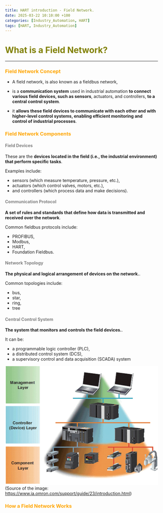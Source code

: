 ```yaml
---
title: HART introduction - Field Network.
date: 2025-03-22 10:10:00 +100
categories: [Industry_Automation, HART]
tags: [HART, Industry_Automation]
---
```


# <span style="color:olive">What is a Field Network?</span> 
---

### <span style="color:orange">Field Network Concept</span> 

- A field network, is also known as a fieldbus network, 

- is a <b>communication system</b> used in industrial automation <b>to connect various field devices, such as sensors</b>, actuators, and controllers, <b>to a central control system</b>. 

- it <b>allows these field devices to communicate with each other and with higher-level control systems, enabling efficient monitoring and control of industrial processes</b>.

### <span style="color:orange">Field Network Components</span> 
#### <span style="color:gray">Field Devices</span> 
These are the <b>devices located in the field (i.e., the industrial environment) that perform specific tasks</b>. 

Examples include:
- sensors (which measure temperature, pressure, etc.), 
- actuators (which control valves, motors, etc.), 
- and controllers (which process data and make decisions).

#### <span style="color:gray">Communication Protocol</span> 
<b>A set of rules and standards that define how data is transmitted and received over the network</b>. 

Common fieldbus protocols include:
<ul> 
    <li>PROFIBUS,</li> 
    <li>Modbus,</li> 
    <li>HART,</li> 
    <li>Foundation Fieldbus.</li>
</ul>

#### <span style="color:gray">Network Topology</span> 
<b>The physical and logical arrangement of devices on the network.</b>. 

Common topologies include:
<ul> 
<li>bus,</li> 
<li>star,</li> 
<li>ring,</li> 
<li>tree</li>
</ul>

#### <span style="color:gray">Central Control System</span> 
<b>The system that monitors and controls the field devices.</b>. 

It can be:
<ul> 
<li>a programmable logic controller (PLC),</li> 
<li>a distributed control system (DCS),</li> 
<li>a supervisory control and data acquisition (SCADA) system</li> 
</ul>

![localImage](/assets/images/industry_automation/field_network_structure.png)</br>
(Source of the image: https://www.ia.omron.com/support/guide/23/introduction.html)


### <span style="color:orange">How a Field Network Works</span> 
